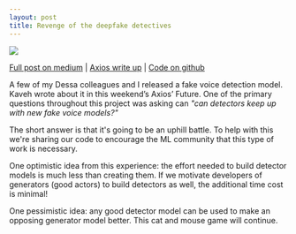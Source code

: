 ```yaml
---
layout: post
title: Revenge of the deepfake detectives
---
```


![]({{site.baseurl}}/img/detector.jpeg)

[Full post on medium](https://medium.com/dessa-news/detecting-audio-deepfakes-f2edfd8e2b35) | 
[Axios write up](https://www.axios.com/deepfake-detectors-artificial-intelligence-bc86b182-0ca6-45fc-aecf-a1c9ce5563c9.html) | 
[Code on github](https://github.com/dessa-public/fake-voice-detection)

A few of my Dessa colleagues and I released a fake voice detection model. Kaveh wrote about it in this weekend’s Axios’ Future. One of the primary questions throughout this project was asking can *"can detectors keep up with new fake voice models?"*

The short answer is that it's going to be an uphill battle. To help with this we're sharing our code to encourage the ML community that this type of work is necessary.

One optimistic idea from this experience: the effort needed to build detector models is much less than creating them. If we motivate developers of generators (good actors) to build detectors as well, the additional time cost is minimal!

One pessimistic idea: any good detector model can be used to make an opposing generator model better. This cat and mouse game will continue.